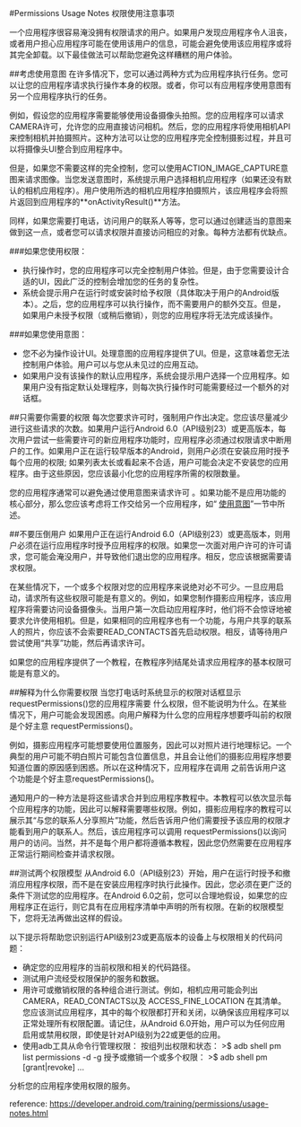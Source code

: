 #Permissions Usage Notes
权限使用注意事项

一个应用程序很容易淹没拥有权限请求的用户。如果用户发现应用程序令人沮丧，或者用户担心应用程序可能在使用该用户的信息，可能会避免使用该应用程序或将其完全卸载。以下最佳做法可以帮助您避免这样糟糕的用户体验。

##考虑使用意图
在许多情况下，您可以通过两种方式为应用程序执行任务。您可以让您的应用程序请求执行操作本身的权限。或者，你可以有应用程序使用意图有另一个应用程序执行的任务。

例如，假设您的应用程序需要能够使用设备摄像头拍照。您的应用程序可以请求CAMERA许可，允许您的应用直接访问相机。然后，您的应用程序将使用相机API来控制相机并拍摄照片。这种方法可以让您的应用程序完全控制摄影过程，并且可以将摄像头UI整合到应用程序中。

但是，如果您不需要这样的完全控制，您可以使用ACTION_IMAGE_CAPTURE意图来请求图像。当您发送意图时，系统提示用户选择相机应用程序（如果还没有默认的相机应用程序）。用户使用所选的相机应用程序拍摄照片，该应用程序会将照片返回到应用程序的**onActivityResult()**方法。

同样，如果您需要打电话，访问用户的联系人等等，您可以通过创建适当的意图来做到这一点，或者您可以请求权限并直接访问相应的对象。每种方法都有优缺点。

###如果您使用权限：

* 执行操作时，您的应用程序可以完全控制用户体验。但是，由于您需要设计合适的UI，因此广泛的控制会增加您的任务的复杂性。
* 系统会提示用户在运行时或安装时给予权限（具体取决于用户的Android版本）。之后，您的应用程序可以执行操作，而不需要用户的额外交互。但是，如果用户未授予权限（或稍后撤销），则您的应用程序将无法完成该操作。

###如果您使用意图：

* 您不必为操作设计UI。处理意图的应用程序提供了UI。但是，这意味着您无法控制用户体验。用户可以与您从未见过的应用互动。
* 如果用户没有该操作的默认应用程序，系统会提示用户选择一个应用程序。如果用户没有指定默认处理程序，则每次执行操作时可能需要经过一个额外的对话框。

##只需要你需要的权限
每次您要求许可时，强制用户作出决定。您应该尽量减少进行这些请求的次数。如果用户运行Android 6.0（API级别23）或更高版本，每次用户尝试一些需要许可的新应用程序功能时，应用程序必须通过权限请求中断用户的工作。如果用户正在运行较早版本的Android，则用户必须在安装应用时授予每个应用的权限; 如果列表太长或看起来不合适，用户可能会决定不安装您的应用程序。由于这些原因，您应该最小化您的应用程序所需的权限数量。

您的应用程序通常可以避免通过使用意图来请求许可 。如果功能不是应用功能的核心部分，那么您应该考虑将工作交给另一个应用程序，如“ [使用意图](https://developer.android.com/training/permissions/usage-notes.html#perms-vs-intents)”一节中所述。

##不要压倒用户
如果用户正在运行Android 6.0（API级别23）或更高版本，则用户必须在运行应用程序时授予应用程序的权限。如果您一次面对用户许可的许可请求，您可能会淹没用户，并导致他们退出您的应用程序。相反，您应该根据需要请求权限。

在某些情况下，一个或多个权限对您的应用程序来说绝对必不可少。一旦应用启动，请求所有这些权限可能是有意义的。例如，如果您制作摄影应用程序，该应用程序将需要访问设备摄像头。当用户第一次启动应用程序时，他们将不会惊讶地被要求允许使用相机。但是，如果相同的应用程序也有一个功能，与用户共享的联系人的照片，你应该不会索要READ_CONTACTS首先启动权限。相反，请等待用户尝试使用“共享”功能，然后再请求许可。

如果您的应用程序提供了一个教程，在教程序列结尾处请求应用程序的基本权限可能是有意义的。

##解释为什么你需要权限
当您打电话时系统显示的权限对话框显示requestPermissions()您的应用程序需要 什么权限，但不能说明为什么。在某些情况下，用户可能会发现困惑。向用户解释为什么您的应用程序想要呼叫前的权限是个好主意 requestPermissions()。

例如，摄影应用程序可能想要使用位置服务，因此可以对照片进行地理标记。一个典型的用户可能不明白照片可能包含位置信息，并且会让他们的摄影应用程序想要知道位置的原因感到困惑。所以在这种情况下，应用程序在调用 之前告诉用户这个功能是个好主意requestPermissions()。

通知用户的一种方法是将这些请求合并到应用程序教程中。本教程可以依次显示每个应用程序的功能，因此可以解释需要哪些权限。例如，摄影应用程序的教程可以展示其“与您的联系人分享照片”功能，然后告诉用户他们需要授予该应用的权限才能看到用户的联系人。然后，该应用程序可以调用 requestPermissions()以询问用户的访问。当然，并不是每个用户都将遵循本教程，因此您仍然需要在应用程序正常运行期间检查并请求权限。

##测试两个权限模型
从Android 6.0（API级别23）开始，用户在运行时授予和撤消应用程序权限，而不是在安装应用程序时执行此操作。因此，您必须在更广泛的条件下测试您的应用程序。在Android 6.0之前，您可以合理地假设，如果您的应用程序正在运行，则它具有在应用程序清单中声明的​​所有权限。在新的权限模型下，您将无法再做出这样的假设。

以下提示将帮助您识别运行API级别23或更高版本的设备上与权限相关的代码问题：

* 确定您的应用程序的当前权限和相关的代码路径。
* 测试用户流经受权限保护的服务和数据。
* 用许可或撤销权限的各种组合进行测试。例如，相机应用可能会列出CAMERA，READ_CONTACTS以及 ACCESS_FINE_LOCATION 在其清单。您应该测试应用程序，其中的每个权限都打开和关闭，以确保该应用程序可以正常处理所有权限配置。请记住，从Android 6.0开始，用户可以为任何应用启用或禁用权限，即使是针对API级别为22或更低的应用。
* 使用adb工具从命令行管理权限：
      按组列出权限和状态：
      >$ adb shell pm list permissions -d -g
      授予或撤销一个或多个权限：
      >$ adb shell pm [grant|revoke] <permission-name> ...
      
分析您的应用程序使用权限的服务。

reference: https://developer.android.com/training/permissions/usage-notes.html